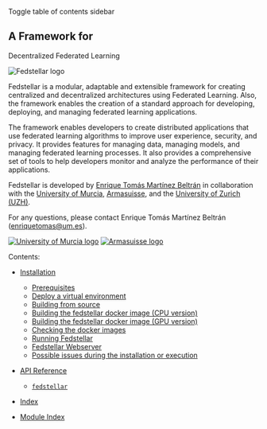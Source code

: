 Toggle table of contents sidebar

## A Framework for  
Decentralized Federated Learning

![Fedstellar logo](https://fedstellar.enriquetomasmb.com/7ecafa3f19d05b4e9da98f734fd69aca7baa4965/_images/fedstellar-logo.jpg)

Fedstellar is a modular, adaptable and extensible framework for creating centralized and decentralized architectures using Federated Learning. Also, the framework enables the creation of a standard approach for developing, deploying, and managing federated learning applications.

The framework enables developers to create distributed applications that use federated learning algorithms to improve user experience, security, and privacy. It provides features for managing data, managing models, and managing federated learning processes. It also provides a comprehensive set of tools to help developers monitor and analyze the performance of their applications.

Fedstellar is developed by [Enrique Tomás Martínez Beltrán](https://www.enriquetomasmb.com/) in collaboration with the [University of Murcia](https://www.um.es/en), [Armasuisse](https://www.armasuisse.ch/en), and the [University of Zurich (UZH)](https://www.uzh.ch/).

For any questions, please contact Enrique Tomás Martínez Beltrán ([enriquetomas@um.es](mailto:enriquetomas%40um.es)).

[![University of Murcia logo](https://fedstellar.enriquetomasmb.com/7ecafa3f19d05b4e9da98f734fd69aca7baa4965/_images/umu.jpg)](https://fedstellar.enriquetomasmb.com/7ecafa3f19d05b4e9da98f734fd69aca7baa4965/_images/umu.jpg) [![Armasuisse logo](https://fedstellar.enriquetomasmb.com/7ecafa3f19d05b4e9da98f734fd69aca7baa4965/_images/armasuisse.jpg)](https://fedstellar.enriquetomasmb.com/7ecafa3f19d05b4e9da98f734fd69aca7baa4965/_images/armasuisse.jpg)

Contents:

-   [Installation](https://fedstellar.enriquetomasmb.com/7ecafa3f19d05b4e9da98f734fd69aca7baa4965/installation.html)
    -   [Prerequisites](https://fedstellar.enriquetomasmb.com/7ecafa3f19d05b4e9da98f734fd69aca7baa4965/installation.html#prerequisites)
    -   [Deploy a virtual environment](https://fedstellar.enriquetomasmb.com/7ecafa3f19d05b4e9da98f734fd69aca7baa4965/installation.html#deploy-a-virtual-environment)
    -   [Building from source](https://fedstellar.enriquetomasmb.com/7ecafa3f19d05b4e9da98f734fd69aca7baa4965/installation.html#building-from-source)
    -   [Building the fedstellar docker image (CPU version)](https://fedstellar.enriquetomasmb.com/7ecafa3f19d05b4e9da98f734fd69aca7baa4965/installation.html#building-the-fedstellar-docker-image-cpu-version)
    -   [Building the fedstellar docker image (GPU version)](https://fedstellar.enriquetomasmb.com/7ecafa3f19d05b4e9da98f734fd69aca7baa4965/installation.html#building-the-fedstellar-docker-image-gpu-version)
    -   [Checking the docker images](https://fedstellar.enriquetomasmb.com/7ecafa3f19d05b4e9da98f734fd69aca7baa4965/installation.html#checking-the-docker-images)
    -   [Running Fedstellar](https://fedstellar.enriquetomasmb.com/7ecafa3f19d05b4e9da98f734fd69aca7baa4965/installation.html#running-fedstellar)
    -   [Fedstellar Webserver](https://fedstellar.enriquetomasmb.com/7ecafa3f19d05b4e9da98f734fd69aca7baa4965/installation.html#fedstellar-webserver)
    -   [Possible issues during the installation or execution](https://fedstellar.enriquetomasmb.com/7ecafa3f19d05b4e9da98f734fd69aca7baa4965/installation.html#possible-issues-during-the-installation-or-execution)
-   [API Reference](https://fedstellar.enriquetomasmb.com/7ecafa3f19d05b4e9da98f734fd69aca7baa4965/api/index.html)
    -   [`fedstellar`](https://fedstellar.enriquetomasmb.com/7ecafa3f19d05b4e9da98f734fd69aca7baa4965/api/fedstellar/index.html)

-   [Index](https://fedstellar.enriquetomasmb.com/7ecafa3f19d05b4e9da98f734fd69aca7baa4965/genindex.html)
    
-   [Module Index](https://fedstellar.enriquetomasmb.com/7ecafa3f19d05b4e9da98f734fd69aca7baa4965/py-modindex.html)